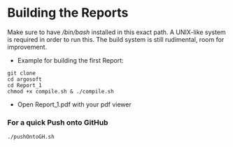 # Building the Reports
Make sure to have */bin/bash* installed in this exact path.
A UNIX-like system is required in order to run this.
The build system is still rudimental, room for improvement.

- Example for building the first Report:

```
git clone 
cd argosoft
cd Report_1
chmod +x compile.sh & ./compile.sh
```

- Open Report_1.pdf with your pdf viewer

### For a quick Push onto GitHub

```
./pushOntoGH.sh
```

